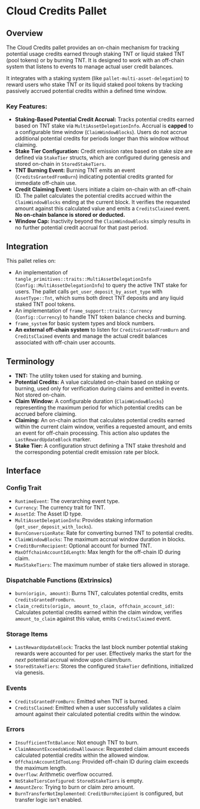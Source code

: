 # Cloud Credits Pallet

## Overview

The Cloud Credits pallet provides an on-chain mechanism for tracking potential usage credits
earned through staking TNT or liquid staked TNT (pool tokens) or by burning TNT. It is
designed to work with an off-chain system that listens to events to manage actual user credit
balances.

It integrates with a staking system (like `pallet-multi-asset-delegation`) to reward
users who stake TNT or its liquid staked pool tokens by tracking passively accrued potential credits within a defined time window.

### Key Features:

-   **Staking-Based Potential Credit Accrual:** Tracks potential credits earned based on
    TNT stake via `MultiAssetDelegationInfo`. Accrual is **capped** to a configurable time window
    (`ClaimWindowBlocks`). Users do not accrue additional potential credits for periods
    longer than this window without claiming.
-   **Stake Tier Configuration:** Credit emission rates based on stake size are defined via `StakeTier` structs,
    which are configured during genesis and stored on-chain in `StoredStakeTiers`.
-   **TNT Burning Event:** Burning TNT emits an event (`CreditsGrantedFromBurn`) indicating
    potential credits granted for immediate off-chain use.
-   **Credit Claiming Event:** Users initiate a claim on-chain with an off-chain ID. The
    pallet calculates the potential credits accrued within the `ClaimWindowBlocks` ending
    at the current block. It verifies the requested amount against this calculated value and
    emits a `CreditsClaimed` event. **No on-chain balance is stored or deducted.**
-   **Window Cap:** Inactivity beyond the `ClaimWindowBlocks` simply results
    in no further potential credit accrual for that past period.

## Integration

This pallet relies on:

-   An implementation of `tangle_primitives::traits::MultiAssetDelegationInfo` (`Config::MultiAssetDelegationInfo`)
    to query the active TNT stake for users. The pallet calls `get_user_deposit_by_asset_type`
    with `AssetType::Tnt`, which sums both direct TNT deposits and any liquid staked TNT pool tokens.
-   An implementation of `frame_support::traits::Currency` (`Config::Currency`) to handle
    TNT token balance checks and burning.
-   `frame_system` for basic system types and block numbers.
-   **An external off-chain system** to listen for `CreditsGrantedFromBurn` and `CreditsClaimed`
    events and manage the actual credit balances associated with off-chain user accounts.

## Terminology

-   **TNT:** The utility token used for staking and burning.
-   **Potential Credits:** A value calculated on-chain based on staking or burning, used only for
    verification during claims and emitted in events. Not stored on-chain.
-   **Claim Window:** A configurable duration (`ClaimWindowBlocks`) representing the maximum
    period for which potential credits can be accrued before claiming.
-   **Claiming:** An on-chain action that calculates potential credits earned within the current
    claim window, verifies a requested amount, and emits an event for off-chain processing.
    This action also updates the `LastRewardUpdateBlock` marker.
-   **Stake Tier:** A configuration struct defining a TNT stake threshold and the corresponding
    potential credit emission rate per block.

## Interface

### Config Trait

-   `RuntimeEvent`: The overarching event type.
-   `Currency`: The currency trait for TNT.
-   `AssetId`: The Asset ID type.
-   `MultiAssetDelegationInfo`: Provides staking information (`get_user_deposit_with_locks`).
-   `BurnConversionRate`: Rate for converting burned TNT to potential credits.
-   `ClaimWindowBlocks`: The maximum accrual window duration in blocks.
-   `CreditBurnRecipient`: Optional account for burned TNT.
-   `MaxOffchainAccountIdLength`: Max length for the off-chain ID during claim.
-   `MaxStakeTiers`: The maximum number of stake tiers allowed in storage.

### Dispatchable Functions (Extrinsics)

-   `burn(origin, amount)`: Burns TNT, calculates potential credits, emits `CreditsGrantedFromBurn`.
-   `claim_credits(origin, amount_to_claim, offchain_account_id)`: Calculates potential
    credits earned within the claim window, verifies `amount_to_claim` against
    this value, emits `CreditsClaimed` event.

### Storage Items

-   `LastRewardUpdateBlock`: Tracks the last block number potential staking rewards were accounted for per user.
    Effectively marks the start for the _next_ potential accrual window upon claim/burn.
-   `StoredStakeTiers`: Stores the configured `StakeTier` definitions, initialized via genesis.

### Events

-   `CreditsGrantedFromBurn`: Emitted when TNT is burned.
-   `CreditsClaimed`: Emitted when a user successfully validates a claim amount against
    their calculated potential credits within the window.

### Errors

-   `InsufficientTntBalance`: Not enough TNT to burn.
-   `ClaimAmountExceedsWindowAllowance`: Requested claim amount exceeds calculated potential credits
    within the allowed window.
-   `OffchainAccountIdTooLong`: Provided off-chain ID during claim exceeds the maximum length.
-   `Overflow`: Arithmetic overflow occurred.
-   `NoStakeTiersConfigured`: `StoredStakeTiers` is empty.
-   `AmountZero`: Trying to burn or claim zero amount.
-   `BurnTransferNotImplemented`: `CreditBurnRecipient` is configured, but transfer logic isn't enabled.
